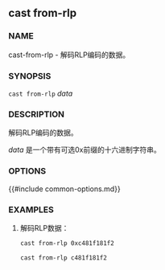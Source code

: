 ## cast from-rlp

### NAME

cast-from-rlp - 解码RLP编码的数据。

### SYNOPSIS

``cast from-rlp`` *data*

### DESCRIPTION

解码RLP编码的数据。

*data* 是一个带有可选0x前缀的十六进制字符串。

### OPTIONS

{{#include common-options.md}}

### EXAMPLES

1. 解码RLP数据：
    ```sh
    cast from-rlp 0xc481f181f2

    cast from-rlp c481f181f2
    ```